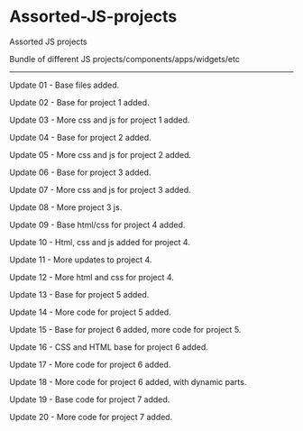 # Assorted-JS-projects
 Assorted JS projects

 Bundle of different JS projects/components/apps/widgets/etc

---

Update 01 - Base files added.

Update 02 - Base for project 1 added.

Update 03 - More css and js for project 1 added.

Update 04 - Base for project 2 added.

Update 05 - More css and js for project 2 added.

Update 06 - Base for project 3 added.

Update 07 - More css and js for project 3 added.

Update 08 - More project 3 js.

Update 09 - Base html/css for project 4 added.

Update 10 - Html, css and js added for project 4.

Update 11 - More updates to project 4.

Update 12 - More html and css for project 4.

Update 13 - Base for project 5 added.

Update 14 - More code for project 5 added.

Update 15 - Base for project 6 added, more code for project 5.

Update 16 - CSS and HTML base for project 6 added.

Update 17 - More code for project 6 added.

Update 18 - More code for project 6 added, with dynamic parts.

Update 19 - Base code for project 7 added.

Update 20 - More code for project 7 added.
